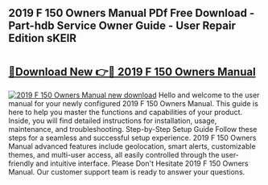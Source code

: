 ## 2019 F 150 Owners Manual PDf Free Download - Part-hdb Service Owner Guide - User Repair Edition sKElR

# <h2><a href="http://bc27512.oget.top/?id=2019+F+150+Owners+Manual">🔗Download New 👉🔴 2019 F 150 Owners Manual</a></h2>

[![2019 F 150 Owners Manual new download](https://i.imgur.com/5g1atiW.png)](http://bc27512.oget.top/?id=2019+F+150+Owners+Manual)
Hello and welcome to the user manual for your newly configured 2019 F 150 Owners Manual. This guide is here to help you master the functions and capabilities of your product. Inside, you will find detailed instructions for installation, usage, maintenance, and troubleshooting. Step-by-Step Setup Guide Follow these steps for a seamless and successful setup experience. 2019 F 150 Owners Manual advanced features include geolocation, smart alerts, customizable themes, and multi-user access, all easily controlled through the user-friendly and intuitive interface. Please Don't Hesitate 2019 F 150 Owners Manual. Our customer support team is ready to answer your questions.
